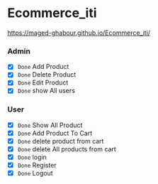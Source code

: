 # Ecommerce_iti

https://maged-ghabour.github.io/Ecommerce_iti/



### Admin

- [x] `Done`      Add Product  
- [x] `Done`      Delete Product
- [x] `Done`      Edit Product
- [x] `Done`      show All users

### User

- [x] `Done`  Show All Product
- [x] `Done`  Add Product To Cart
- [x] `Done`  delete product from cart
- [x] `Done`  delete All products from cart
- [x] `Done`  login
- [x] `Done`  Register
- [x] `Done`  Logout
